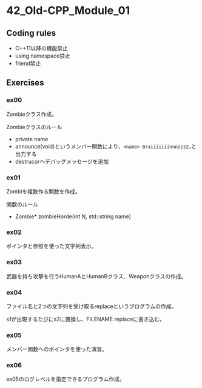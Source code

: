 # 42_Old-CPP_Module_01

## Coding rules
- C++11以降の機能禁止
- using namespace禁止
- friend禁止

## Exercises
### ex00
Zombieクラス作成。

Zombieクラスのルール
- private name
- announce(void)というメンバー関数により、`<name> BraiiiiiiinnnzzzZ…`と出力する
- destrucorへデバッグメッセージを追加

### ex01
Zombiを複数作る関数を作成。

関数のルール
- Zombie*	zombieHorde(int N, std::string name)

### ex02
ポインタと参照を使った文字列表示。

### ex03
武器を持ち攻撃を行うHumanAとHumanBクラス、Weaponクラスの作成。

### ex04
ファイル名と2つの文字列を受け取るreplaceというプログラムの作成。

s1が出現するたびにs2に置換し、FILENAME.replaceに書き込む。

### ex05
メンバー関数へのポインタを使った演習。

### ex06
ex05のログレベルを指定できるプログラム作成。
